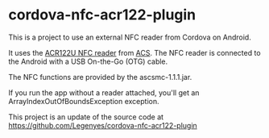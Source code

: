 # cordova-nfc-acr122-plugin

This is a project to use an external NFC reader from Cordova on Android.

It uses the [ACR122U NFC reader](http://www.acs.com.hk/en/products/3/acr122u-usb-nfc-reader) from [ACS](http://www.acs.com.hk/). The NFC reader is connected to the Android with a USB On-the-Go (OTG) cable.

The NFC functions are provided by the ascsmc-1.1.1.jar.

If you run the app without a reader attached, you'll get an ArrayIndexOutOfBoundsException exception.

This project is an update of the source code at https://github.com/Legenyes/cordova-nfc-acr122-plugin
